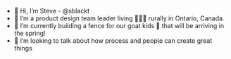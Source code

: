 - 👋 Hi, I’m Steve - @sblackt
- 👀 I’m a product design team leader living 👨🏼‍🌾 rurally in Ontario, Canada.
- 🌱 I’m currently building a fence for our goat kids 🐐 that will be arriving in the spring!
- 💞️ I’m looking to talk about how process and people can create great things
